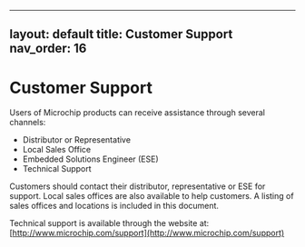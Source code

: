 
---
layout: default
title: Customer Support
nav_order: 16
---
# Customer Support

Users of Microchip products can receive assistance through several channels:

-   Distributor or Representative
-   Local Sales Office
-   Embedded Solutions Engineer \(ESE\)
-   Technical Support

Customers should contact their distributor, representative or ESE for support. Local sales offices are also available to help customers. A listing of sales offices and locations is included in this document.

Technical support is available through the website at: [http://www.microchip.com/support](http://www.microchip.com/support)


